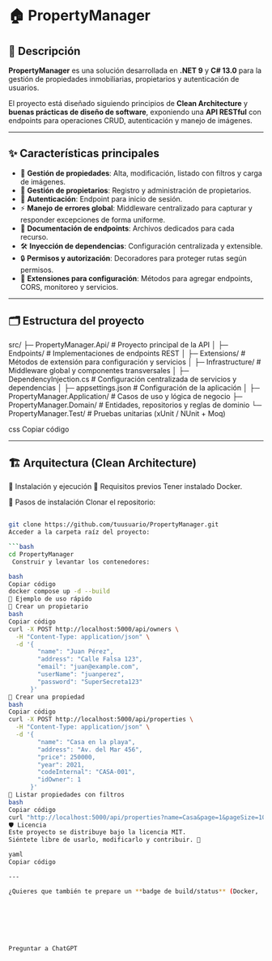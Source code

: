 # 🏠 PropertyManager

## 📖 Descripción
**PropertyManager** es una solución desarrollada en **.NET 9** y **C# 13.0** para la gestión de propiedades inmobiliarias, propietarios y autenticación de usuarios.  

El proyecto está diseñado siguiendo principios de **Clean Architecture** y **buenas prácticas de diseño de software**, exponiendo una **API RESTful** con endpoints para operaciones CRUD, autenticación y manejo de imágenes.

---

## ✨ Características principales
- 📌 **Gestión de propiedades**: Alta, modificación, listado con filtros y carga de imágenes.  
- 👤 **Gestión de propietarios**: Registro y administración de propietarios.  
- 🔐 **Autenticación**: Endpoint para inicio de sesión.  
- ⚡ **Manejo de errores global**: Middleware centralizado para capturar y responder excepciones de forma uniforme.  
- 📑 **Documentación de endpoints**: Archivos dedicados para cada recurso.  
- 🛠️ **Inyección de dependencias**: Configuración centralizada y extensible.  
- 🔒 **Permisos y autorización**: Decoradores para proteger rutas según permisos.  
- 🧩 **Extensiones para configuración**: Métodos para agregar endpoints, CORS, monitoreo y servicios.  

---

## 🗂️ Estructura del proyecto
src/
├─ PropertyManager.Api/ # Proyecto principal de la API
│ ├─ Endpoints/ # Implementaciones de endpoints REST
│ ├─ Extensions/ # Métodos de extensión para configuración y servicios
│ ├─ Infrastructure/ # Middleware global y componentes transversales
│ ├─ DependencyInjection.cs # Configuración centralizada de servicios y dependencias
│ ├─ appsettings.json # Configuración de la aplicación
│
├─ PropertyManager.Application/ # Casos de uso y lógica de negocio
├─ PropertyManager.Domain/ # Entidades, repositorios y reglas de dominio
└─ PropertyManager.Test/ # Pruebas unitarias (xUnit / NUnit + Moq)

css
Copiar código

---

## 🏗️ Arquitectura (Clean Architecture)


🚀 Instalación y ejecución
🔹 Requisitos previos
Tener instalado Docker.

🔹 Pasos de instalación
Clonar el repositorio:

```bash
  
git clone https://github.com/tuusuario/PropertyManager.git
Acceder a la carpeta raíz del proyecto:

```bash
cd PropertyManager
 Construir y levantar los contenedores:

bash
Copiar código
docker compose up -d --build
🧪 Ejemplo de uso rápido
🔹 Crear un propietario
bash
Copiar código
curl -X POST http://localhost:5000/api/owners \
  -H "Content-Type: application/json" \
  -d '{
        "name": "Juan Pérez",
        "address": "Calle Falsa 123",
        "email": "juan@example.com",
        "userName": "juanperez",
        "password": "SuperSecreta123"
      }'
🔹 Crear una propiedad
bash
Copiar código
curl -X POST http://localhost:5000/api/properties \
  -H "Content-Type: application/json" \
  -d '{
        "name": "Casa en la playa",
        "address": "Av. del Mar 456",
        "price": 250000,
        "year": 2021,
        "codeInternal": "CASA-001",
        "idOwner": 1
      }'
🔹 Listar propiedades con filtros
bash
Copiar código
curl "http://localhost:5000/api/properties?name=Casa&page=1&pageSize=10"
🛡️ Licencia
Este proyecto se distribuye bajo la licencia MIT.
Siéntete libre de usarlo, modificarlo y contribuir. 🙌

yaml
Copiar código

---

¿Quieres que también te prepare un **badge de build/status** (Docker, .NET, MIT License, etc.) para que tu README se vea aún más pro en GitHub?







Preguntar a ChatGPT
